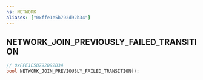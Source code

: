 ```yaml
---
ns: NETWORK
aliases: ["0xffe1e5b792d92b34"]
---
```

## NETWORK_JOIN_PREVIOUSLY_FAILED_TRANSITION

```c
// 0xFFE1E5B792D92B34
bool NETWORK_JOIN_PREVIOUSLY_FAILED_TRANSITION();
```
